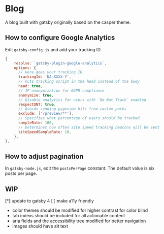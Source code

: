 # Blog

A blog built with gatsby originally based on the casper theme.

## How to configure Google Analytics

Edit `gatsby-config.js` and add your tracking ID

```javascript
{
    resolve: `gatsby-plugin-google-analytics`,
    options: {
      // Here goes your tracking ID
      trackingId: 'UA-XXXX-Y',
      // Puts tracking script in the head instead of the body
      head: true,
      // IP anonymization for GDPR compliance
      anonymize: true,
      // Disable analytics for users with `Do Not Track` enabled
      respectDNT: true,
      // Avoids sending pageview hits from custom paths
      exclude: ['/preview/**'],
      // Specifies what percentage of users should be tracked
      sampleRate: 100,
      // Determines how often site speed tracking beacons will be sent
      siteSpeedSampleRate: 10,
    },
},
```

## How to adjust pagination

In `gatsby-node.js`, edit the `postsPerPage` constant. The default value is
six posts per page.

## WIP

[*] update to gatsby 4
[ ] make a11y friendly
  + color themes should be modified for higher contrast for color blind
  + tab indexs should be included for all actionable content
  + aria fields and the accessibility tree modified for better navigation
  + images should have alt text
